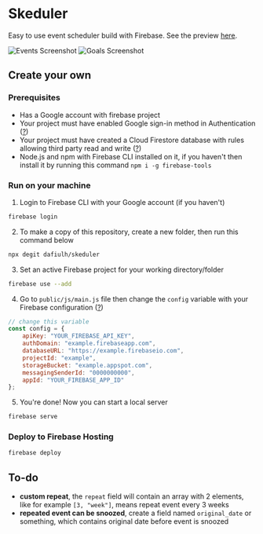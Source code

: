 # Skeduler
Easy to use event scheduler build with Firebase. See the preview [here](https://dap-skeduler.web.app/).

![Events Screenshot](https://i.imgur.com/9JohmaO.png)
![Goals Screenshot](https://i.imgur.com/Oj6dHCr.png)

## Create your own

### Prerequisites
- Has a Google account with firebase project
- Your project must have enabled Google sign-in method in Authentication ([?](https://i.imgur.com/7PhXLbz.png))
- Your project must have created a Cloud Firestore database with rules allowing third party read and write ([?](https://i.imgur.com/0hWAhMn.png))
- Node.js and npm with Firebase CLI installed on it, if you haven't then install it by running this command `npm i -g firebase-tools`

### Run on your machine
1. Login to Firebase CLI with your Google account (if you haven't)
```sh
firebase login
```
2. To make a copy of this repository, create a new folder, then run this command below
```sh
npx degit dafiulh/skeduler
```
3. Set an active Firebase project for your working directory/folder
```sh
firebase use --add
```
4. Go to `public/js/main.js` file then change the `config` variable with your Firebase configuration ([?](https://i.imgur.com/NTgG0Ap.jpg))
```javascript
// change this variable
const config = {
    apiKey: "YOUR_FIREBASE_API_KEY",
    authDomain: "example.firebaseapp.com",
    databaseURL: "https://example.firebaseio.com",
    projectId: "example",
    storageBucket: "example.appspot.com",
    messagingSenderId: "0000000000",
    appId: "YOUR_FIREBASE_APP_ID"
};
```
5. You're done! Now you can start a local server
```sh
firebase serve
```

### Deploy to Firebase Hosting
```sh
firebase deploy
```

## To-do

- **custom repeat**, the `repeat` field will contain an array with 2 elements, like for example `[3, "week"]`, means repeat event every 3 weeks
- **repeated event can be snoozed**, create a field named `original_date` or something, which contains original date before event is snoozed
